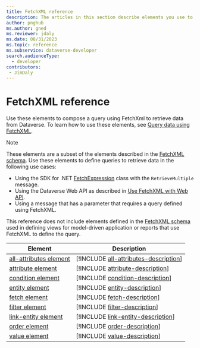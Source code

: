 ```yaml
---
title: FetchXML reference
description: The articles in this section describe elements you use to compose a query using FetchXML. FetchXML is a proprietary XML based language that is used in Microsoft Dataverse to retrieve data.
author: pnghub
ms.author: gned
ms.reviewer: jdaly
ms.date: 08/31/2023
ms.topic: reference
ms.subservice: dataverse-developer
search.audienceType: 
  - developer
contributors:
 - JimDaly
---
```

# FetchXML reference

Use these elements to compose a query using FetchXml to retrieve data from Dataverse. To learn how to use these elements, see [Query data using FetchXML](../overview.md).

> [!NOTE]
> These elements are a subset of the elements described in the [FetchXML schema](../../fetchxml-schema.md). Use these elements to define queries to retrieve data in the following use cases:
>
> - Using the SDK for .NET [FetchExpression](xref:Microsoft.Xrm.Sdk.Query.FetchExpression) class with the `RetrieveMultiple` message.
> - Using the Dataverse Web API as described in [Use FetchXML with Web API](../../webapi/use-fetchxml-web-api.md).
> - Using a message that has a parameter that requires a query defined using FetchXML.
> 
> This reference does not include elements defined in the [FetchXML schema](../../fetchxml-schema.md) used in defining views for model-driven application or reports that use FetchXML to define the query.


|Element|Description|
|---|---|
|[all-attributes element](all-attributes.md)|[!INCLUDE [all-attributes-description](includes/all-attributes-description.md)]|
|[attribute element](attribute.md)|[!INCLUDE [attribute-description](includes/attribute-description.md)]|
|[condition element](condition.md)|[!INCLUDE [condition-description](includes/condition-description.md)]|
|[entity element](entity.md)|[!INCLUDE [entity-description](includes/entity-description.md)]|
|[fetch element](fetch.md)|[!INCLUDE [fetch-description](includes/fetch-description.md)]|
|[filter element](filter.md)|[!INCLUDE [filter-description](includes/filter-description.md)]|
|[link-entity element](link-entity.md)|[!INCLUDE [link-entity-description](includes/link-entity-description.md)]|
|[order element](order.md)|[!INCLUDE [order-description](includes/order-description.md)]|
|[value element](value.md)|[!INCLUDE [value-description](includes/value-description.md)]|
